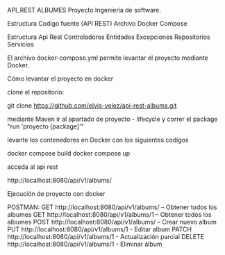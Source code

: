 API_REST ALBUMES
Proyecto Ingeniería de software.

Estructura
Codigo fuente (API REST)
Archivo Docker Compose

Estructura Api Rest
Controladores
Entidades
Excepciones
Repositorios
Servicios

El archivo docker-compose.yml permite levantar el proyecto mediante Docker.

Cómo levantar el proyecto en docker

clone el repositorio:

git clone https://github.com/elvis-velez/api-rest-albums.git

mediante Maven ir al apartado de proyecto - lifecycle y correr el package "run 'proyecto [package]'"


levante los contenedores en Docker con los siguientes codigos

docker compose build
docker compose up

acceda al api rest

http://localhost:8080/api/v1/albums/

Ejecución de proyecto con docker

POSTMAN:
GET http://localhost:8080/api/v1/albums/ – Obtener todos los albumes
GET http://localhost:8080/api/v1/albums/1 – Obtener todos los albumes
POST http://localhost:8080/api/v1/albums/ – Crear nuevo album
PUT http://localhost:8080/api/v1/albums/1 - Editar album
PATCH http://localhost:8080/api/v1/albums/1 - Actualización parcial
DELETE http://localhost:8080/api/v1/albums/1 - Eliminar álbum
